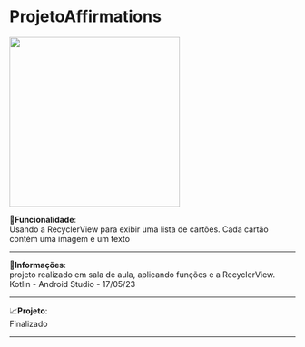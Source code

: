 # ProjetoAffirmations

<img src="![im1](https://github.com/Gustavoleiter/ProjetoAffirmations/assets/125610281/8d2743ed-2da6-498b-8d57-47a6cbc1f79b)" width="300px" heigth="500px">

🔧<b>Funcionalidade</b>:<br>Usando a RecyclerView para exibir uma lista de cartões. Cada cartão contém uma imagem e um texto 
<hr>
📰<b>Informações</b>: <br> projeto realizado em sala de aula, aplicando funções e a RecyclerView. Kotlin - Android Studio - 17/05/23
<hr>
📈<b>Projeto</b>: <br> Finalizado
<hr>
